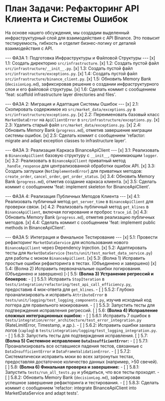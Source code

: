 # План Задачи: Рефакторинг API Клиента и Системы Ошибок

На основе нашего обсуждения, мы создадим выделенный инфраструктурный слой для взаимодействия с API Binance. Это повысит тестируемость, гибкость и отделит бизнес-логику от деталей взаимодействия с API.

--- ФАЗА 1: Подготовка Инфраструктуры и Файловой Структуры ---
[x] 1.1: Создать директорию `src/infrastructure`.
[x] 1.2: Создать пустой файл `src/infrastructure/__init__.py`.
[x] 1.3: Создать пустой файл `src/infrastructure/exceptions.py`.
[x] 1.4: Создать пустой файл `src/infrastructure/binance_client.py`.
[x] 1.5: Обновить Memory Bank (`decisionLog.md`), зафиксировав решение о создании инфраструктурного слоя и его файловой структуры.
[x] 1.6: Сделать коммит с сообщением 'feat: scaffold infrastructure layer directories and files'.

--- ФАЗА 2: Миграция и Адаптация Системы Ошибок ---
[x] 2.1: Скопировать содержимое из `src/market_data/exceptions.py` в `src/infrastructure/exceptions.py`.
[x] 2.2: Переименовать базовый класс `MarketDataError` на `ApiClientError` в `src/infrastructure/exceptions.py`.
[x] 2.3: Удалить старый файл `src/market_data/exceptions.py`.
[x] 2.4: Обновить Memory Bank (`progress.md`), отметив завершение миграции системы ошибок.
[x] 2.5: Сделать коммит с сообщением 'refactor: migrate and adapt exception classes to infrastructure layer'.

--- ФАЗА 3: Реализация Каркаса BinanceApiClient ---
[x] 3.1: Реализовать в `BinanceApiClient` базовую структуру с `__init__`, принимающим `logger`.
[x] 3.2: Реализовать в `BinanceApiClient` приватный метод `_handle_response` для централизованной обработки ошибок API.
[x] 3.3: Создать заглушки (`NotImplementedError`) для приватных методов: `create_order`, `cancel_order`, `get_order_status`.
[x] 3.4: Обновить Memory Bank (`progress.md`), отметив создание каркаса клиента.
[x] 3.5: Сделать коммит с сообщением 'feat: implement skeleton for BinanceApiClient'.

--- ФАЗА 4: Реализация Публичных Методов Клиента ---
[x] 4.1: Реализовать публичный метод `get_server_time` в `BinanceApiClient` для проверки связи.
[x] 4.2: Реализовать публичный метод `get_klines` в `BinanceApiClient`, включая логирование и проброс `trace_id`.
[x] 4.3: Обновить Memory Bank (`progress.md`), отметив реализацию публичных методов.
[x] 4.4: Сделать коммит с сообщением 'feat: implement public methods in BinanceApiClient'.

--- ФАЗА 5: Интеграция и Финальное Тестирование ---
[x] 5.1: Провести рефакторинг `MarketDataService` для использования нового `BinanceApiClient` через Dependency Injection.
[x] 5.2: Адаптировать тесты для `MarketDataService` (`tests/unit/test_market_data_service.py`) для работы с моком `BinanceApiClient`.
[x] 5.3: (Волна 1) Исправить простые ошибки рефакторинга в тестах. (Объединено и завершено)
[x] 5.4: (Волна 2) Исправить первоначальные ошибки логирования. (Объединено и завершено)
[-] 5.5: **(Волна 3) Устранение регрессий и блокеров:**
    - [ ] 5.5.1: Исправить `StopIteration` в `tests/integration/refactoring/test_api_call_efficiency.py`, предоставив 4 мок-ответа для `get_klines`.
    - [ ] 5.5.2: Глубоко проанализировать и исправить `AttributeError` в `tests/unit/logging/test_logging_components.py`, изучив исходный код логгера для правильного мокирования.
    - [ ] 5.5.3: Запустить тесты для подтверждения исправления регрессий.
[ ] 5.6: **(Волна 4) Исправление сложных интеграционных ошибок:**
    - [ ] 5.6.1: Исправить 7 ошибок в `tests/integration/error_architecture/test_error_integration.py` (RateLimitError, Timestamp, и др.).
    - [ ] 5.6.2: Исправить ошибки захвата логов (`caplog`) в `tests/integration/logging/test_logging_integration.py`.
    - [ ] 5.6.3: Запустить тесты для подтверждения исправления.
[ ] 5.7: **(Волна 5) Системное исправление `DataInsufficientError`:**
    - [ ] 5.7.1: Проанализировать все оставшиеся падения тестов, связанные с `DataInsufficientError` и `DataFrameValidationError`.
    - [ ] 5.7.2: Систематически исправить моки во всех затронутых тестах, предоставляя достаточное количество данных (например, >50 свечей).
[ ] 5.8: **(Волна 6) Финальная проверка и завершение:**
    - [ ] 5.8.1: Запустить `tests/run_all_tests.py` и убедиться, что все тесты проходят.
    - [ ] 5.8.2: Обновить Memory Bank (`decisionLog.md`), зафиксировав успешное завершение рефакторинга и тестирования.
    - [ ] 5.8.3: Сделать коммит с сообщением 'refactor: integrate BinanceApiClient into MarketDataService and adapt tests'.
